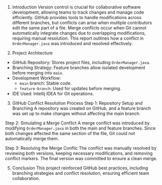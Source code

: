  1. Introduction
Version control is crucial for collaborative software development, allowing teams to track changes and manage code efficiently. GitHub provides tools to handle modifications across different branches, but conflicts can arise when multiple contributors edit the same part of a file. Merge conflicts occur when Git cannot automatically integrate changes due to overlapping modifications, requiring manual resolution. This report outlines how a conflict in `OrderManager.java` was introduced and resolved effectively.

 2. Project Architecture
- GitHub Repository: Stores project files, including `OrderManager.java`.
- Branching Strategy: Feature branches allow isolated development before merging into `main`.
- Development Workflow:
  - `main` branch: Stable code.
  - `feature-branch`: Used for updates before merging.
- IDE Used: Intellij IDEA for Git operations.

 3. GitHub Conflict Resolution Process
Step 1: Repository Setup and Branching
A repository was created on GitHub, and a feature branch was set up to make changes without affecting the main branch.

Step 2: Simulating a Merge Conflict
A merge conflict was introduced by modifying `OrderManager.java` in both the main and feature branches. Since both changes affected the same section of the file, Git could not automatically merge them.

Step 3: Resolving the Merge Conflic
The conflict was manually resolved by reviewing both versions, keeping necessary modifications, and removing conflict markers. The final version was committed to ensure a clean merge.

5. Conclusion
This project reinforced GitHub best practices, including branching strategies and conflict resolution, ensuring efficient team collaboration.

